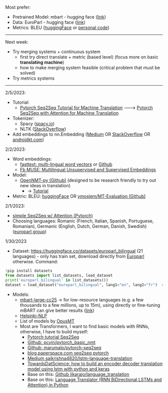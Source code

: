 Most prefer:
* Pretrained Model: mbart - hugging face ([link]())
* Data: EuroParl - hugging face ([link](https://huggingface.co/datasets/europarl_bilingual))
* Metrics: BLEU ([huggingFace](https://huggingface.co/spaces/evaluate-metric/bleu) or [personal code](https://github.com/ymoslem/MT-Evaluation/blob/main/BLEU/compute-bleu.py))

---
Next week:
* Try merging systems + continuous system
    * first try direct translate + metric (based level) (focus more on basic **translating machine**)
    * how to make merging system feasible (critical problem that must be solved)
* Try metrics systems
---
2/5/2023:
* Tutorial:
    * [Pytorch Seq2Seq Tutorial for Machine Translation](https://www.youtube.com/watch?v=EoGUlvhRYpk) ---> [Pytorch Seq2Seq with Attention for Machine Translation](https://www.youtube.com/watch?v=sQUqQddQtB4)
* Tokenizer:
    * Spacy ([spacy.io](https://spacy.io/usage/models))
    * NLTK ([StackOverflow](https://stackoverflow.com/questions/15111183/what-languages-are-supported-for-nltk-word-tokenize-and-nltk-pos-tag))
* Add embeddings to nn.Embedding ([Medium](https://medium.com/@martinpella/how-to-use-pre-trained-word-embeddings-in-pytorch-71ca59249f76) OR [StackOverflow](https://stackoverflow.com/questions/49710537/pytorch-gensim-how-do-i-load-pre-trained-word-embeddings/49802495#49802495) OR [androidkt.com](https://androidkt.com/pre-train-word-embedding-in-pytorch/))

2/2/2023:
* Word embeddings:
    * [fasttext: multi-lingual word vectors](https://fasttext.cc/docs/en/crawl-vectors.html) or [Github](https://github.com/facebookresearch/fastText/tree/master)
    * [Fb MUSE: Multilingual Unsupervised and Supervised Embeddings](https://github.com/facebookresearch/MUSE#multilingual-word-embeddings)
* Model:
    * [OpenNMT-py (Github)](https://github.com/OpenNMT/OpenNMT-py) (designed to be research friendly to try out new ideas in translation)
        * -> [Tutorial](https://github.com/ymoslem/OpenNMT-Tutorial)
* Metric: BLEU: [huggingFace](https://huggingface.co/spaces/evaluate-metric/bleu) OR [ymoslem/MT-Evaluation (Github)](https://github.com/ymoslem/MT-Evaluation/blob/main/BLEU/compute-bleu.py)

2/1/2023:
* [simple Seq2Seq w/ Attention (Pytorch)](https://github.com/graykode/nlp-tutorial)
* Choosing languages: Romanic (French, Italian, Spanish, Portuguese, Romanian), Germanic (English, Dutch, German, Danish, Swedish) ([europarl group](https://www.statmt.org/europarl/))


1/30/2023
* Dataset: https://huggingface.co/datasets/europarl_bilingual (21 languages) - only has train set, download directly from [Europarl](https://www.statmt.org/europarl/) otherwise. Command:
```python
!pip install datasets
from datasets import list_datasets, load_dataset
print('europarl_bilingual' in list_datasets())
dataset = load_dataset("europarl_bilingual", lang1="en", lang2="fr")  # https://huggingface.co/datasets/europarl_bilingual
```
* Models:
    * [mbart-large-cc25](https://huggingface.co/facebook/mbart-large-cc25) -> for low-resource languages (e.g. a few thousands to a few millions, up to 15m), using directly or fine-tuning mBART can give better results ([link](https://blog.machinetranslation.io/multilingual-nmt/))
    * [Helsinki-NLP](https://huggingface.co/Helsinki-NLP)
    * List of models by [OpusMT](https://opus.nlpl.eu/Opus-MT/)
    * Most are Transformers, I want to find basic models with RNNs, otherwise, I have to build myself:
        * [Pytorch tutorial Seq2Seq](https://pytorch.org/tutorials/intermediate/seq2seq_translation_tutorial.html#the-seq2seq-model)
        * [Github: pcyin/pytorch_basic_nmt](https://github.com/pcyin/pytorch_basic_nmt)
        * [Github: marumalo/pytorch-seq2seq](https://github.com/marumalo/pytorch-seq2seq)
        * [blog.paperspace.com seq2seq pytorch](https://blog.paperspace.com/seq2seq-translator-pytorch/)
        * [Medium saikrishna4820/lstm-language-translation](https://medium.com/@saikrishna4820/lstm-language-translation-18c076860b23)
        * [TowardsDatScience: how to build an encoder decoder translation model using lstm with python and keras](https://towardsdatascience.com/how-to-build-an-encoder-decoder-translation-model-using-lstm-with-python-and-keras-a31e9d864b9b)
        * Base on this: [Github likarajo/language_translation](https://github.com/likarajo/language_translation)
        * Base on this: [Language Translator (RNN BiDirectional LSTMs and Attention) in Python](https://www.codespeedy.com/language-translator-rnn-bidirectional-lstms-and-attention-in-python/)